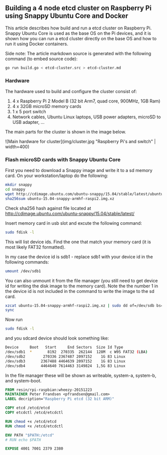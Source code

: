 ## Building a 4 node etcd cluster on Raspberry Pi using Snappy Ubuntu Core and Docker

This article describes how build and run a etcd cluster on Raspberry Pi. Snappy Ubuntu Core is used as the base OS on the Pi devices,
and it is shown how you can run a etcd cluster directly on the base OS and how to run it using Docker containers.

Side note: The article markdown source is generated with the following command (to embed source code):
```sh
go run build.go < etcd-cluster.src > etcd-cluster.md
```

### Hardware

The hardware used to build and configure the cluster consist of:

1. 4 x Raspberry Pi 2 Model B (32 bit Arm7, quad core, 900MHz, 1GB Ram)
2. 4 x 32GB microSD memory cards
3. 1 x 5 port switch
4. Network cables, Ubuntu Linux laptops, USB power adapters, microSD to USB adapter, ...

The main parts for the cluster is shown in the image below.

![Main hardware for cluster](img/cluster.jpg "Raspberry Pi's and switch" | width=400)

### Flash microSD cards with Snappy Ubuntu Core

First you need to download a Snappy image and write it to a sd memory card. On your workstation/laptop do the following:
```sh
mkdir snappy
cd snappy
wget http://cdimage.ubuntu.com/ubuntu-snappy/15.04/stable/latest/ubuntu-15.04-snappy-armhf-raspi2.img.xz
sha256sum ubuntu-15.04-snappy-armhf-raspi2.img.xz
```

Check sha256 hash against file located at http://cdimage.ubuntu.com/ubuntu-snappy/15.04/stable/latest/ 

Insert memory card in usb slot and excute the following command:
```sh
sudo fdisk -l
```

This will list device ids. Find the one that match your memory card (it is most likely FAT32 formatted).

In my case the device id is sdb1 - replace sdb1 with your device id in the following commands:
```sh
umount /dev/sdb1
```

You can also unmount it from the file manager (you still need to get device id for writing the disk image to the memory card). Note the the number 1 in the device id is not included in the command to write the image to the sd card.
```sh
xzcat ubuntu-15.04-snappy-armhf-raspi2.img.xz | sudo dd of=/dev/sdb bs=32M
sync
```

Now run
```sh
sudo fdisk -l
```

and you sdcard device should look something like:
```sh
Device     Boot   Start     End Sectors  Size Id Type
/dev/sdb1  *       8192  270335  262144  128M  c W95 FAT32 (LBA)
/dev/sdb2        270336 2367487 2097152    1G 83 Linux
/dev/sdb3       2367488 4464639 2097152    1G 83 Linux
/dev/sdb4       4464640 7614463 3149824  1,5G 83 Linux
```

In the file manager these will be shown as writeable, system-a, system-b, and system-boot.

```dockerfile
FROM resin/rpi-raspbian:wheezy-20151223
MAINTAINER Peter Frandsen <pfrandsen@gmail.com>
LABEL decription="Raspberry Pi etcd (32 bit ARM)"

COPY etcd /etcd/etcd
COPY etcdctl /etcd/etcdctl

RUN chmod +x /etcd/etcd
RUN chmod +x /etcd/etcdctl

ENV PATH "$PATH:/etcd"
# RUN echo $PATH

EXPOSE 4001 7001 2379 2380
```


